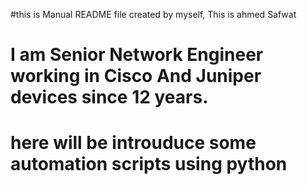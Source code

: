 #this is Manual README file created by myself, This is ahmed Safwat
# I am Senior Network Engineer working in Cisco And Juniper devices since 12 years.
# here will be introuduce some automation scripts using python  
